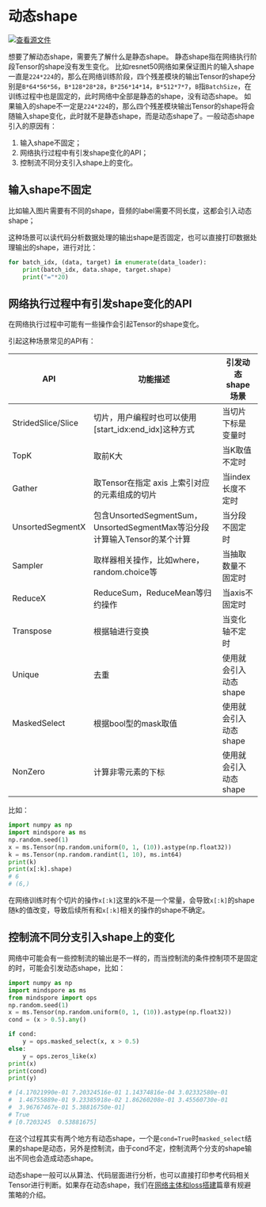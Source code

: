 # 动态shape

[![查看源文件](https://mindspore-website.obs.cn-north-4.myhuaweicloud.com/website-images/r2.3.0/resource/_static/logo_source.svg)](https://gitee.com/mindspore/docs/blob/r2.3.0/docs/mindspore/source_zh_cn/migration_guide/dynamic_shape.md)

想要了解动态shape，需要先了解什么是静态shape。
静态shape指在网络执行阶段Tensor的shape没有发生变化。
比如resnet50网络如果保证图片的输入shape一直是`224*224`的，那么在网络训练阶段，四个残差模块的输出Tensor的shape分别是`B*64*56*56`，`B*128*28*28`，`B*256*14*14`，`B*512*7*7`，`B`指`BatchSize`，在训练过程中也是固定的，此时网络中全部是静态的shape，没有动态shape。
如果输入的shape不一定是`224*224`的，那么四个残差模块输出Tensor的shape将会随输入shape变化，此时就不是静态shape，而是动态shape了。一般动态shape引入的原因有：

1. 输入shape不固定；
2. 网络执行过程中有引发shape变化的API；
3. 控制流不同分支引入shape上的变化。

## 输入shape不固定

比如输入图片需要有不同的shape，音频的label需要不同长度，这都会引入动态shape；

这种场景可以读代码分析数据处理的输出shape是否固定，也可以直接打印数据处理输出的shape，进行对比：

```python
for batch_idx, (data, target) in enumerate(data_loader):
    print(batch_idx, data.shape, target.shape)
    print("="*20)
```

## 网络执行过程中有引发shape变化的API

在网络执行过程中可能有一些操作会引起Tensor的shape变化。

引起这种场景常见的API有：

| API | 功能描述 | 引发动态shape场景 |
| ---- | ----- | ------- |
| StridedSlice/Slice | 切片，用户编程时也可以使用 [start_idx:end_idx]这种方式 | 当切片下标是变量时 |
| TopK | 取前K大 | 当K取值不定时 |
| Gather | 取Tensor在指定 axis 上索引对应的元素组成的切片 | 当index长度不定时 |
| UnsortedSegmentX | 包含UnsortedSegmentSum，UnsortedSegmentMax等沿分段计算输入Tensor的某个计算 | 当分段不固定时 |
| Sampler | 取样器相关操作，比如where，random.choice等 | 当抽取数量不固定时 |
| ReduceX | ReduceSum，ReduceMean等归约操作 | 当axis不固定时 |
| Transpose | 根据轴进行变换 | 当变化轴不定时 |
| Unique | 去重 | 使用就会引入动态shape |
| MaskedSelect | 根据bool型的mask取值 | 使用就会引入动态shape |
| NonZero | 计算非零元素的下标 | 使用就会引入动态shape |

比如：

```python
import numpy as np
import mindspore as ms
np.random.seed(1)
x = ms.Tensor(np.random.uniform(0, 1, (10)).astype(np.float32))
k = ms.Tensor(np.random.randint(1, 10), ms.int64)
print(k)
print(x[:k].shape)
# 6
# (6,)
```

在网络训练时有个切片的操作`x[:k]`这里的k不是一个常量，会导致`x[:k]`的shape随k的值改变，导致后续所有和`x[:k]`相关的操作的shape不确定。

## 控制流不同分支引入shape上的变化

网络中可能会有一些控制流的输出是不一样的，而当控制流的条件控制项不是固定的时，可能会引发动态shape，比如：

```python
import numpy as np
import mindspore as ms
from mindspore import ops
np.random.seed(1)
x = ms.Tensor(np.random.uniform(0, 1, (10)).astype(np.float32))
cond = (x > 0.5).any()

if cond:
    y = ops.masked_select(x, x > 0.5)
else:
    y = ops.zeros_like(x)
print(x)
print(cond)
print(y)

# [4.17021990e-01 7.20324516e-01 1.14374816e-04 3.02332580e-01
#  1.46755889e-01 9.23385918e-02 1.86260208e-01 3.45560730e-01
#  3.96767467e-01 5.38816750e-01]
# True
# [0.7203245  0.53881675]
```

在这个过程其实有两个地方有动态shape，一个是`cond=True`时`masked_select`结果的shape是动态，另外是控制流，由于cond不定，控制流两个分支的shape输出不同也会造成动态shape。

动态shape一般可以从算法、代码层面进行分析，也可以直接打印参考代码相关Tensor进行判断。如果存在动态shape，我们在[网络主体和loss搭建](https://www.mindspore.cn/docs/zh-CN/r2.3.0/migration_guide/model_development/model_and_cell.html)篇章有规避策略的介绍。
